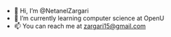 - 👋 Hi, I’m @NetanelZargari
- 🌱 I’m currently learning computer science at OpenU 
- 📫 You can reach me at zargari15@gmail.com


